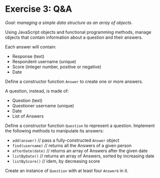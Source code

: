 # Exercise 3: Q&A

_Goal: managing a simple data structure as an array of objects_.

Using JavaScript objects and functional programming methods, manage objects that contain information about a question and their answers.

Each answer will contain:

- Response (text)
- Respondent username (unique)
- Score (integer number, positive or negative)
- Date

Define a constructor function `Answer` to create one or more answers.

A question, instead, is made of:

- Question (text)
- Questioner username (unique)
- Date
- List of Answers

Define a constructor function `Question` to represent a question. Implement the following methods to manipulate its answers:

- `add(answer)` // pass a fully-constructed `Answer` object
- `find(username)` // returns all the Answers of a given person
- `afterDate(date)` // returns an array of Answers after the given date
- `listByDate()` // returns an array of Answers, sorted by increasing date
- `listByScore()` // idem, by decreasing score

Create an instance of `Question` with at least four `Answer`s in it.
